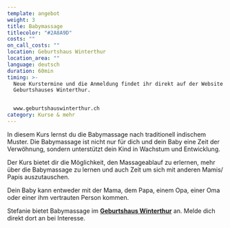 ```yaml
---
template: angebot
weight: 3
title: Babymassage
titlecolor: "#2A8A9D"
costs: ""
on_call_costs: ""
location: G﻿eburtshaus Winterthur
location_area: ""
language: d﻿eutsch
duration: 6﻿0min
timing: >-
  N﻿eue Kurstermine und die Anmeldung findet ihr direkt auf der Website des
  Geburtshauses Winterthur. 


  w﻿ww.geburtshauswinterthur.ch
category: Kurse & mehr
---
```

In diesem Kurs lernst du die Babymassage nach traditionell indischem Muster. Die Babymassage ist nicht nur für dich und dein Baby eine Zeit der Verwöhnung, sondern unterstützt dein Kind in Wachstum und Entwicklung.

Der Kurs bietet dir die Möglichkeit, den Massageablauf zu erlernen, mehr über die Babymassage zu lernen und auch Zeit um sich mit anderen Mamis/ Papis auszutauschen.

Dein Baby kann entweder mit der Mama, dem Papa, einem Opa, einer Oma oder einer ihm vertrauten Person kommen.

Stefanie bietet Babymassage im **[Geburtshaus Winterthur](https://www.geburtshauswinterthur.ch/kurs-babymassage)** an. Melde dich direkt dort an bei Interesse.